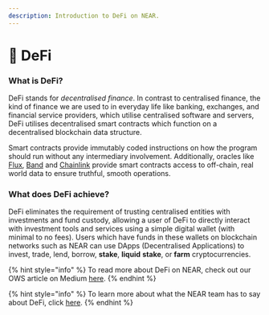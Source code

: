 ```yaml
---
description: Introduction to DeFi on NEAR.
---
```


# 📶 DeFi

### What is DeFi?

DeFi stands for _decentralised finance_. In contrast to centralised finance, the kind of finance we are used to in everyday life like banking, exchanges, and financial service providers, which utilise centralised software and servers, DeFi utilises decentralised smart contracts which function on a decentralised blockchain data structure.

Smart contracts provide immutably coded instructions on how the program should run without any intermediary involvement. Additionally, oracles like [Flux](https://www.runonflux.io/), [Band](https://bandprotocol.com/) and [Chainlink](https://chain.link/) provide smart contracts access to off-chain, real world data to ensure truthful, smooth operations.

### What does DeFi achieve? <a href="#8dc6" id="8dc6"></a>

DeFi eliminates the requirement of trusting centralised entities with investments and fund custody, allowing a user of DeFi to directly interact with investment tools and services using a simple digital wallet (with minimal to no fees). Users which have funds in these wallets on blockchain networks such as NEAR can use DApps (Decentralised Applications) to invest, trade, lend, borrow, **stake**, **liquid** **stake**, or **farm** cryptocurrencies.

{% hint style="info" %}
To read more about DeFi on NEAR, check out our OWS article on Medium [here](https://medium.com/open-web-sandbox-near/defi-on-near-debunked-482dda4cb193).&#x20;
{% endhint %}

{% hint style="info" %}
To learn more about what the NEAR team has to say about DeFi, click [here](https://near.org/use-cases/defi/).&#x20;
{% endhint %}
